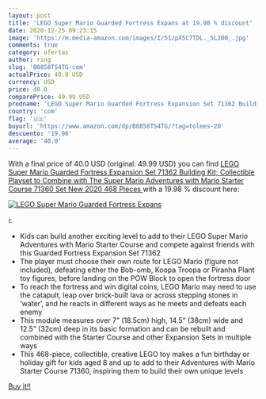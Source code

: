 ```yaml
---
layout: post
title: 'LEGO Super Mario Guarded Fortress Expans at 19.98 % discount'
date: 2020-12-25 09:23:15
image: 'https://m.media-amazon.com/images/I/51zpXSC7TDL._SL200_.jpg'
comments: true
category: ofertas
author: ring
slug: 'B0858TS4TG-com'
actualPrice: 40.0 USD
currency: USD
price: 40.0
comparePrice: 49.99 USD
prodname: 'LEGO Super Mario Guarded Fortress Expansion Set 71362 Building Kit; Collectible Playset to Combine with The Super Mario Adventures with Mario Starter Course  71360  Set  New 2020  468 Pieces '
country: 'com'
flag: '🇺🇸'
buyurl: 'https://www.amazon.com/dp/B0858TS4TG/?tag=tolees-20'
descuento: '19.98'
average: '40.0'
---
```


With a final price of 40.0 USD (original: 49.99 USD) you can find [LEGO Super Mario Guarded Fortress Expansion Set 71362 Building Kit; Collectible Playset to Combine with The Super Mario Adventures with Mario Starter Course  71360  Set  New 2020  468 Pieces ](https://www.amazon.com/dp/B0858TS4TG/?tag=tolees-20) with a  19.98 % discount here:

[![LEGO Super Mario Guarded Fortress Expans](https://m.media-amazon.com/images/I/51zpXSC7TDL._SL200_.jpg)](https://www.amazon.com/dp/B0858TS4TG/?tag=tolees-20)

ℹ️:

- Kids can build another exciting level to add to their LEGO Super Mario Adventures with Mario Starter Course and compete against friends with this Guarded Fortress Expansion Set 71362
- The player must choose their own route for LEGO Mario (figure not included), defeating either the Bob-omb, Koopa Troopa or Piranha Plant toy figures, before landing on the POW Block to open the fortress door
- To reach the fortress and win digital coins, LEGO Mario may need to use the catapult, leap over brick-built lava or across stepping stones in ‘water’, and he reacts in different ways as he meets and defeats each enemy
- This module measures over 7” (18.5cm) high, 14.5” (38cm) wide and 12.5” (32cm) deep in its basic formation and can be rebuilt and combined with the Starter Course and other Expansion Sets in multiple ways
- This 468-piece, collectible, creative LEGO toy makes a fun birthday or holiday gift for kids aged 8 and up to add to their Adventures with Mario Starter Course 71360, inspiring them to build their own unique levels

[Buy it!!](https://www.amazon.com/dp/B0858TS4TG/?tag=tolees-20)
